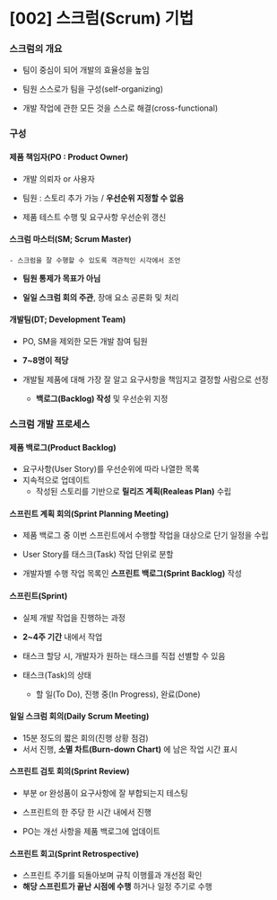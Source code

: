 # [002] 스크럼(Scrum) 기법

### 스크럼의 개요

- 팀이 중심이 되어 개발의 효율성을 높임

- 팀원 스스로가 팀을 구성(self-organizing)

- 개발 작업에 관한 모든 것을 스스로 해결(cross-functional)

  

### 구성

#### 제품 책임자(PO : Product Owner)

   - 개발 의뢰자 or 사용자

   - 팀원 : 스토리 추가 가능 / **우선순위 지정할 수 없음**

   - 제품 테스트 수행 및 요구사항 우선순위 갱신

  

#### 스크럼 마스터(SM; Scrum Master)

    - 스크럼을 잘 수행할 수 있도록 객관적인 시각에서 조언
        
- **팀원 통제가 목표가 아님**
    
- **일일 스크럼 회의 주관**, 장애 요소 공론화 및 처리

  

#### 개발팀(DT; Development Team)

- PO, SM을 제외한 모든 개발 참여 팀원
- **7~8명이 적당**

- 개발될 제품에 대해 가장 잘 알고 요구사항을 책임지고 결정할 사람으로 선정
    - **백로그(Backlog) 작성** 및 우선순위 지정





### 스크럼 개발 프로세스
#### 제품 백로그(Product Backlog)

   - 요구사항(User Story)를 우선순위에 따라 나열한 목록
- 지속적으로 업데이트
    - 작성된 스토리를 기반으로 **릴리즈 계획(Realeas Plan)** 수립

      

#### 스프린트 계획 회의(Sprint Planning Meeting)

- 제품 백로그 중 이번 스프린트에서 수행할 작업을 대상으로 단기 일정을 수립

- User Story를 태스크(Task) 작업 단위로 분할

- 개발자별 수행 작업 목록인 **스프린트 백로그(Sprint Backlog)** 작성

  

#### 스프린트(Sprint)

- 실제 개발 작업을 진행하는 과정

- **2~4주 기간** 내에서 작업

- 태스크 할당 시, 개발자가 원하는 태스크를 직접 선별할 수 있음

- 태스크(Task)의 상태

  - 할 일(To Do), 진행 중(In Progress), 완료(Done)

    

#### 일일 스크럼 회의(Daily Scrum Meeting)

* 15분 정도의 짧은 회의(진행 상황 점검)
* 서서 진행, **소멸 차트(Burn-down Chart)** 에 남은 작업 시간 표시



#### 스프린트 검토 회의(Sprint Review)

* 부분 or 완성품이 요구사항에 잘 부합되는지 테스팅

* 스프린트의 한 주당 한 시간 내에서 진행

* PO는 개선 사항을 제품 백로그에 업데이트

  

#### 스프린트 회고(Sprint Retrospective)

* 스프린트 주기를 되돌아보며 규칙 이행률과 개선점 확인
* **해당 스프린트가 끝난 시점에 수행** 하거나 일정 주기로 수행